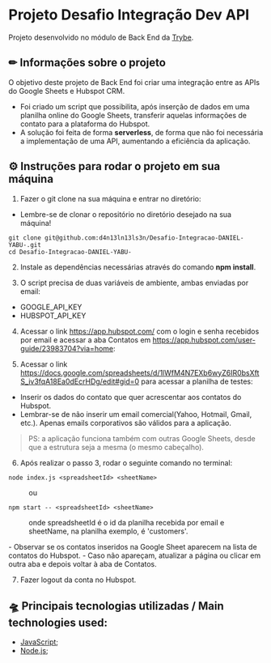 # Projeto Desafio Integração Dev API
Projeto desenvolvido no módulo de Back End da [Trybe](https://www.betrybe.com/). 

## ✏ Informações sobre o projeto
O objetivo deste projeto de Back End foi criar uma integração entre as APIs do Google Sheets e Hubspot CRM.
- Foi criado um script que possibilita, após inserção de dados em uma planilha online do Google Sheets, 
transferir aquelas informações de contato para a plataforma do Hubspot.
- A solução foi feita de forma <strong>serverless</strong>, de forma que não foi necessária a implementação de uma API, 
aumentando a eficiência da aplicação.

## ⚙ Instruções para rodar o projeto em sua máquina

1. Fazer o git clone na sua máquina e entrar no diretório:
 - Lembre-se de clonar o repositório no diretório desejado na sua máquina!
 ```
 git clone git@github.com:d4n13ln13ls3n/Desafio-Integracao-DANIEL-YABU-.git
 cd Desafio-Integracao-DANIEL-YABU-
 ```
 
2. Instale as dependências necessárias através do comando <strong>npm install</strong>.

3. O script precisa de duas variáveis de ambiente, ambas enviadas por email:
- GOOGLE_API_KEY
- HUBSPOT_API_KEY

4. Acessar o link https://app.hubspot.com/ com o login e senha recebidos por email e acessar a aba Contatos em 
https://app.hubspot.com/user-guide/23983704?via=home:

5. Acessar o link https://docs.google.com/spreadsheets/d/1lWfM4N7EXb6wyZ6IR0bsXftS_iv3fqA18Ea0dEcrHDg/edit#gid=0 
para acessar a planilha de testes:
- Inserir os dados do contato que quer acrescentar aos contatos do Hubspot.
- Lembrar-se de não inserir um email comercial(Yahoo, Hotmail, Gmail, etc.). 
Apenas emails corporativos são válidos para a aplicação.
> PS: a aplicação funciona também com outras Google Sheets, desde que a estrutura seja a mesma (o mesmo cabeçalho).

6. Após realizar o passo 3, rodar o seguinte comando no terminal:
```
node index.js <spreadsheetId> <sheetName>
```

   <dl><dd>ou</dd></dl>

```
npm start -- <spreadsheetId> <sheetName>
```
<dl>
<dd>onde spreadsheetId é o id da planilha recebida por email e sheetName, na planilha exemplo, é 'customers'.</dd></dl>
- Observar se os contatos inseridos na Google Sheet aparecem na lista de contatos do Hubspot.
- Caso não apareçam, atualizar a página ou clicar em outra aba e depois voltar à aba de Contatos.

7. Fazer logout da conta no Hubspot.
 
## 🛸 Principais tecnologias utilizadas / Main technologies used: 
- [JavaScript](https://developer.mozilla.org/pt-BR/docs/Web/JavaScript);
- [Node.js](https://nodejs.org/en/);
